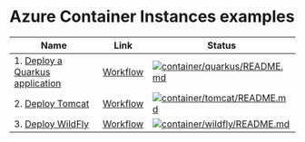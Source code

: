 # Azure Container Instances examples

| Name | Link | Status
| ---- | ---- | ------
| 1. [Deploy a Quarkus application](container/quarkus/README.md) | [Workflow](../.github/workflows/container_quarkus_README_md.yml) | [![container/quarkus/README.md](https://github.com/Azure-Samples/java-on-azure-examples/actions/workflows/container_quarkus_README_md.yml/badge.svg)](https://github.com/Azure-Samples/java-on-azure-examples/actions/workflows/container_quarkus_README_md.yml)
| 2. [Deploy Tomcat](container/tomcat/README.md) | [Workflow](../.github/workflows/container_tomcat_README_md.yml) | [![container/tomcat/README.md](https://github.com/Azure-Samples/java-on-azure-examples/actions/workflows/container_tomcat_README_md.yml/badge.svg)](https://github.com/Azure-Samples/java-on-azure-examples/actions/workflows/container_tomcat_README_md.yml)
| 3. [Deploy WildFly](container/wildfly/README.md) | [Workflow](../.github/workflows/container_wildfly_README_md.yml) | [![container/wildfly/README.md](https://github.com/Azure-Samples/java-on-azure-examples/actions/workflows/container_wildfly_README_md.yml/badge.svg)](https://github.com/Azure-Samples/java-on-azure-examples/actions/workflows/container_wildfly_README_md.yml)

<!-- workflow.run() 

  exit 0
  
  -->

